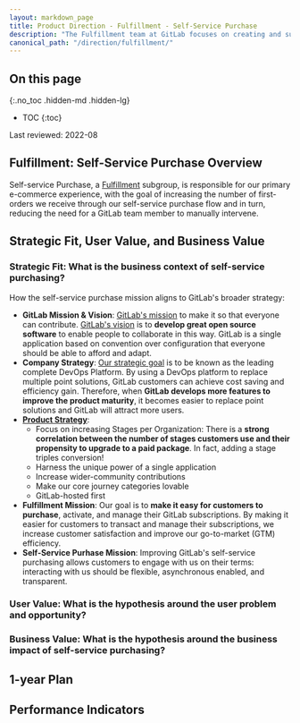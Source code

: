 ```yaml
---
layout: markdown_page
title: Product Direction - Fulfillment - Self-Service Purchase
description: "The Fulfillment team at GitLab focuses on creating and supporting the enablement of our customers to purchase, upgrade, downgrade, and renew licenses and subscriptions."
canonical_path: "/direction/fulfillment/"
---
```


## On this page
{:.no_toc .hidden-md .hidden-lg}
 
- TOC
{:toc}

<link rel="stylesheet" type="text/css" href="/stylesheets/biztech.css" />
 
Last reviewed: 2022-08

## Fulfillment: Self-Service Purchase Overview

Self-service Purchase, a [Fulfillment](https://about.gitlab.com/direction/fulfillment/) subgroup, is responsible for our primary e-commerce experience, with the goal of increasing the number of first-orders we receive through our self-service purchase flow and in turn, reducing the need for a GitLab team member to manually intervene.

## Strategic Fit, User Value, and Business Value

### Strategic Fit: What is the business context of self-service purchasing?

How the self-service purchase mission aligns to GitLab's broader strategy:

- **GitLab Mission & Vision**: [GitLab's mission](https://about.gitlab.com/company/mission/#mission) to make it so that everyone can contribute. [GitLab's vision](https://about.gitlab.com/company/vision/#vision) is to **develop great open source software** to enable people to collaborate in this way. GitLab is a single application based on convention over configuration that everyone should be able to afford and adapt.
- **Company Strategy**: [Our strategic goal](https://about.gitlab.com/company/strategy/) is to be known as the leading complete DevOps Platform. By using a DevOps platform to replace multiple point solutions, GitLab customers can achieve cost saving and efficiency gain. Therefore, when **GitLab develops more features to improve the product maturity**, it becomes easier to replace point solutions and GitLab will attract more users.
- **[Product Strategy](https://about.gitlab.com/direction/#product-strategy)**:
   - Focus on increasing Stages per Organization: There is a **strong correlation between the number of stages customers use and their propensity to upgrade to a paid package**. In fact, adding a stage triples conversion!
   - Harness the unique power of a single application
   - Increase wider-community contributions
   - Make our core journey categories lovable
   - GitLab-hosted first
- **Fulfillment Mission**: Our goal is to **make it easy for customers to purchase**, activate, and manage their GitLab subscriptions. By making it easier for customers to transact and manage their subscriptions, we increase customer satisfaction and improve our go-to-market (GTM) efficiency.
- **Self-Service Purhase Mission**: Improving GitLab's self-service purchasing allows customers to engage with us on their terms: interacting with us should be flexible, asynchronous enabled, and transparent.


### User Value: What is the hypothesis around the user problem and opportunity?

### Business Value: What is the hypothesis around the business impact of self-service purchasing?

## 1-year Plan


## Performance Indicators
